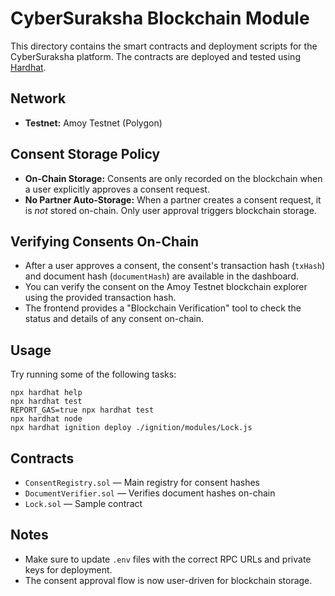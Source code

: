 # CyberSuraksha Blockchain Module

This directory contains the smart contracts and deployment scripts for the CyberSuraksha platform. The contracts are deployed and tested using [Hardhat](https://hardhat.org/).

## Network
- **Testnet:** Amoy Testnet (Polygon)

## Consent Storage Policy
- **On-Chain Storage:** Consents are only recorded on the blockchain when a user explicitly approves a consent request.
- **No Partner Auto-Storage:** When a partner creates a consent request, it is *not* stored on-chain. Only user approval triggers blockchain storage.

## Verifying Consents On-Chain
- After a user approves a consent, the consent's transaction hash (`txHash`) and document hash (`documentHash`) are available in the dashboard.
- You can verify the consent on the Amoy Testnet blockchain explorer using the provided transaction hash.
- The frontend provides a "Blockchain Verification" tool to check the status and details of any consent on-chain.

## Usage

Try running some of the following tasks:

```shell
npx hardhat help
npx hardhat test
REPORT_GAS=true npx hardhat test
npx hardhat node
npx hardhat ignition deploy ./ignition/modules/Lock.js
```

## Contracts
- `ConsentRegistry.sol` — Main registry for consent hashes
- `DocumentVerifier.sol` — Verifies document hashes on-chain
- `Lock.sol` — Sample contract

## Notes
- Make sure to update `.env` files with the correct RPC URLs and private keys for deployment.
- The consent approval flow is now user-driven for blockchain storage.
